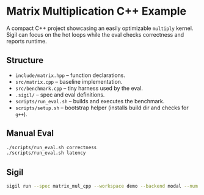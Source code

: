 # Matrix Multiplication C++ Example

A compact C++ project showcasing an easily optimizable `multiply` kernel. Sigil can focus on the hot loops while the eval checks correctness and reports runtime.

## Structure

- `include/matrix.hpp` – function declarations.
- `src/matrix.cpp` – baseline implementation.
- `src/benchmark.cpp` – tiny harness used by the eval.
- `.sigil/` – spec and eval definitions.
- `scripts/run_eval.sh` – builds and executes the benchmark.
- `scripts/setup.sh` – bootstrap helper (installs build dir and checks for `g++`).

## Manual Eval

```bash
./scripts/run_eval.sh correctness
./scripts/run_eval.sh latency
```

## Sigil

```bash
sigil run --spec matrix_mul_cpp --workspace demo --backend modal --num 2
```
